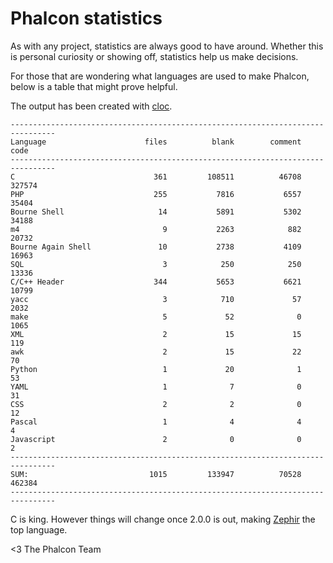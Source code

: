 <!--
slug: phalcon-statistics
date: Fri Mar 28 2014 15:27:00 GMT-0400 (EDT)
tags: phalconphp, phalcon, clot, zephir, statistics
title: Phalcon statistics
id: 80996731603
link: http://blog.phalconphp.com/post/80996731603/phalcon-statistics
raw: {"blog_name":"phalconphp","id":80996731603,"post_url":"http://blog.phalconphp.com/post/80996731603/phalcon-statistics","slug":"phalcon-statistics","type":"text","date":"2014-03-28 19:27:00 GMT","timestamp":1396034820,"state":"published","format":"html","reblog_key":"eeawhL6C","tags":["phalconphp","phalcon","clot","zephir","statistics"],"short_url":"http://tmblr.co/Z6Pumv1BRo0hJ","highlighted":[],"note_count":3,"title":"Phalcon statistics","body":"<p>As with any project, statistics are always good to have around. Whether this is personal curiosity or showing off, statistics help us make decisions.</p>\n<p>For those that are wondering what languages are used to make Phalcon, below is a table that might prove helpful.</p>\n<p>The output has been created with <a href=\"http://cloc.sourceforge.net/\">cloc</a>.</p>\n<pre class=\"sh_sh sh_sourceCode\">--------------------------------------------------------------------------------\nLanguage                      files          blank        comment           code\n--------------------------------------------------------------------------------\nC                               361         108511          46708         327574\nPHP                             255           7816           6557          35404\nBourne Shell                     14           5891           5302          34188\nm4                                9           2263            882          20732\nBourne Again Shell               10           2738           4109          16963\nSQL                               3            250            250          13336\nC/C++ Header                    344           5653           6621          10799\nyacc                              3            710             57           2032\nmake                              5             52              0           1065\nXML                               2             15             15            119\nawk                               2             15             22             70\nPython                            1             20              1             53\nYAML                              1              7              0             31\nCSS                               2              2              0             12\nPascal                            1              4              4              4\nJavascript                        2              0              0              2\n--------------------------------------------------------------------------------\nSUM:                           1015         133947          70528         462384\n--------------------------------------------------------------------------------\n</pre>\n<p>C is king. However things will change once 2.0.0 is out, making <a href=\"http://www.zephir-lang.com\">Zephir</a> the top language.</p>\n<p>&lt;3 The Phalcon Team</p>","reblog":{"tree_html":"","comment":"<p>As with any project, statistics are always good to have around. Whether this is personal curiosity or showing off, statistics help us make decisions.</p>\n<p>For those that are wondering what languages are used to make Phalcon, below is a table that might prove helpful.</p>\n<p>The output has been created with <a href=\"http://cloc.sourceforge.net/\">cloc</a>.</p>\n<pre class=\"sh_sh sh_sourceCode\">--------------------------------------------------------------------------------\nLanguage                      files          blank        comment           code\n--------------------------------------------------------------------------------\nC                               361         108511          46708         327574\nPHP                             255           7816           6557          35404\nBourne Shell                     14           5891           5302          34188\nm4                                9           2263            882          20732\nBourne Again Shell               10           2738           4109          16963\nSQL                               3            250            250          13336\nC/C++ Header                    344           5653           6621          10799\nyacc                              3            710             57           2032\nmake                              5             52              0           1065\nXML                               2             15             15            119\nawk                               2             15             22             70\nPython                            1             20              1             53\nYAML                              1              7              0             31\nCSS                               2              2              0             12\nPascal                            1              4              4              4\nJavascript                        2              0              0              2\n--------------------------------------------------------------------------------\nSUM:                           1015         133947          70528         462384\n--------------------------------------------------------------------------------\n</pre>\n<p>C is king. However things will change once 2.0.0 is out, making <a href=\"http://www.zephir-lang.com\">Zephir</a> the top language.</p>\n<p>&lt;3 The Phalcon Team</p>"},"trail":[{"blog":{"name":"phalconphp","theme":{"header_full_width":1117,"header_full_height":426,"header_focus_width":758,"header_focus_height":426,"avatar_shape":"square","background_color":"#FAFAFA","body_font":"Helvetica Neue","header_bounds":"0,937,426,179","header_image":"http://static.tumblr.com/be2b0380984b972b47699d457f4c0ffb/ivjir8a/815nn0qo7/tumblr_static_28z87js742xwowwo0kco04ogs.jpg","header_image_focused":"http://static.tumblr.com/be2b0380984b972b47699d457f4c0ffb/ivjir8a/laHnn0qo9/tumblr_static_tumblr_static_28z87js742xwowwo0kco04ogs_focused_v3.jpg","header_image_scaled":"http://static.tumblr.com/be2b0380984b972b47699d457f4c0ffb/ivjir8a/815nn0qo7/tumblr_static_28z87js742xwowwo0kco04ogs_2048_v2.jpg","header_stretch":true,"link_color":"#529ECC","show_avatar":true,"show_description":true,"show_header_image":true,"show_title":true,"title_color":"#444444","title_font":"Gibson","title_font_weight":"bold"}},"post":{"id":"80996731603"},"content":"<p>As with any project, statistics are always good to have around. Whether this is personal curiosity or showing off, statistics help us make decisions.</p>\n<p>For those that are wondering what languages are used to make Phalcon, below is a table that might prove helpful.</p>\n<p>The output has been created with <a href=\"http://cloc.sourceforge.net/\">cloc</a>.</p>\n<pre class=\"sh_sh sh_sourceCode\">--------------------------------------------------------------------------------\nLanguage                      files          blank        comment           code\n--------------------------------------------------------------------------------\nC                               361         108511          46708         327574\nPHP                             255           7816           6557          35404\nBourne Shell                     14           5891           5302          34188\nm4                                9           2263            882          20732\nBourne Again Shell               10           2738           4109          16963\nSQL                               3            250            250          13336\nC/C++ Header                    344           5653           6621          10799\nyacc                              3            710             57           2032\nmake                              5             52              0           1065\nXML                               2             15             15            119\nawk                               2             15             22             70\nPython                            1             20              1             53\nYAML                              1              7              0             31\nCSS                               2              2              0             12\nPascal                            1              4              4              4\nJavascript                        2              0              0              2\n--------------------------------------------------------------------------------\nSUM:                           1015         133947          70528         462384\n--------------------------------------------------------------------------------\n</pre>\n<p>C is king. However things will change once 2.0.0 is out, making <a href=\"http://www.zephir-lang.com\">Zephir</a> the top language.</p>\n<p><3 The Phalcon Team</p>","content_raw":"<p>As with any project, statistics are always good to have around. Whether this is personal curiosity or showing off, statistics help us make decisions.</p>\r\n<p>For those that are wondering what languages are used to make Phalcon, below is a table that might prove helpful.</p>\r\n<p>The output has been created with <a href=\"http://cloc.sourceforge.net/\">cloc</a>.</p>\r\n<pre class=\"sh_sh sh_sourceCode\">--------------------------------------------------------------------------------\r\nLanguage                      files          blank        comment           code\r\n--------------------------------------------------------------------------------\r\nC                               361         108511          46708         327574\r\nPHP                             255           7816           6557          35404\r\nBourne Shell                     14           5891           5302          34188\r\nm4                                9           2263            882          20732\r\nBourne Again Shell               10           2738           4109          16963\r\nSQL                               3            250            250          13336\r\nC/C++ Header                    344           5653           6621          10799\r\nyacc                              3            710             57           2032\r\nmake                              5             52              0           1065\r\nXML                               2             15             15            119\r\nawk                               2             15             22             70\r\nPython                            1             20              1             53\r\nYAML                              1              7              0             31\r\nCSS                               2              2              0             12\r\nPascal                            1              4              4              4\r\nJavascript                        2              0              0              2\r\n--------------------------------------------------------------------------------\r\nSUM:                           1015         133947          70528         462384\r\n--------------------------------------------------------------------------------\r\n</pre>\r\n<p>C is king. However things will change once 2.0.0 is out, making <a href=\"http://www.zephir-lang.com\">Zephir</a> the top language.</p>\r\n<p>&lt;3 The Phalcon Team</p>","is_current_item":true,"is_root_item":true}]}
publish: 2014-03-028
-->


Phalcon statistics
==================

As with any project, statistics are always good to have around. Whether
this is personal curiosity or showing off, statistics help us make
decisions.

For those that are wondering what languages are used to make Phalcon,
below is a table that might prove helpful.

The output has been created with [cloc](http://cloc.sourceforge.net/).

```
--------------------------------------------------------------------------------
Language                      files          blank        comment           code
--------------------------------------------------------------------------------
C                               361         108511          46708         327574
PHP                             255           7816           6557          35404
Bourne Shell                     14           5891           5302          34188
m4                                9           2263            882          20732
Bourne Again Shell               10           2738           4109          16963
SQL                               3            250            250          13336
C/C++ Header                    344           5653           6621          10799
yacc                              3            710             57           2032
make                              5             52              0           1065
XML                               2             15             15            119
awk                               2             15             22             70
Python                            1             20              1             53
YAML                              1              7              0             31
CSS                               2              2              0             12
Pascal                            1              4              4              4
Javascript                        2              0              0              2
--------------------------------------------------------------------------------
SUM:                           1015         133947          70528         462384
--------------------------------------------------------------------------------
```

C is king. However things will change once 2.0.0 is out, making
[Zephir](http://www.zephir-lang.com) the top language.

\<3 The Phalcon Team

